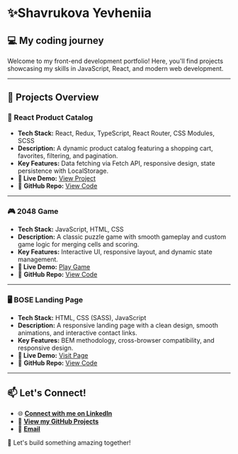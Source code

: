 # ✨Shavrukova Yevheniia

## 💻 My coding journey 
Welcome to my front-end development portfolio! Here, you'll find projects showcasing my skills in JavaScript, React, and modern web development.

---

## 📁 Projects Overview

### 🛒 React Product Catalog  
- **Tech Stack:** React, Redux, TypeScript, React Router, CSS Modules, SCSS  
- **Description:** A dynamic product catalog featuring a shopping cart, favorites, filtering, and pagination.  
- **Key Features:** Data fetching via Fetch API, responsive design, state persistence with LocalStorage.  
- **🔗 Live Demo:** [View Project](https://janeshavrukova.github.io/e-commerce-catalog/#/)
- 💾 **GitHub Repo:** [View Code](https://github.com/JaneShavrukova/e-commerce-catalog)

---

### 🎮 2048 Game  
- **Tech Stack:** JavaScript, HTML, CSS  
- **Description:** A classic puzzle game with smooth gameplay and custom game logic for merging cells and scoring.  
- **Key Features:** Interactive UI, responsive layout, and dynamic state management.  
- **🔗 Live Demo:** [Play Game](https://janeshavrukova.github.io/2048-game/)  
- 💾 **GitHub Repo:** [View Code](https://github.com/JaneShavrukova/2048-game)

---

### 🖥️ BOSE Landing Page  
- **Tech Stack:** HTML, CSS (SASS), JavaScript  
- **Description:** A responsive landing page with a clean design, smooth animations, and interactive contact links.  
- **Key Features:** BEM methodology, cross-browser compatibility, and responsive design.  
- **🔗 Live Demo:** [Visit Page](https://janeshavrukova.github.io/bose-landing-page)  
- 💾 **GitHub Repo:** [View Code](https://github.com/janeshavrukova/bose-landing-page)  

---

## 📫 Let's Connect!

- 🌐 [**Connect with me on LinkedIn**](https://www.linkedin.com/in/yevheniia-shavrukova)  
- 💾 [**View my GitHub Projects**](https://github.com/JaneShavrukova)  
- 📧 [**Email**](mailto:eva.shavrukova@gmail.com)  

🚀 Let's build something amazing together!
